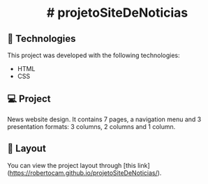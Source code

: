 

<h1 align="center">
  # projetoSiteDeNoticias
</h1>

## 🚀 Technologies

This project was developed with the following technologies:

- HTML
- CSS

## 💻 Project

News website design. It contains 7 pages, a navigation menu and 3 presentation formats: 3 columns, 2 columns and 1 column.

## 🔖 Layout

You can view the project layout through [this link]
(https://robertocam.github.io/projetoSiteDeNoticias/). 
